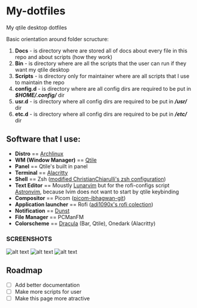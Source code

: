 # My-dotfiles
My qtile desktop dotfiles

Basic orientation around folder scructure: 
1. **Docs** - is directory where are stored all of docs about every file in this repo and about scripts (how they work)
2. **Bin** - is directory where are all the scripts that the user can run if they want my qtile desktop
3. **Scripts** - is directory only for maintainer where are all scripts that I use to maintain the repo 
4. **config.d** - is directory where are all config dirs are required to be put in ***$HOME/.config/*** dir 
5. **usr.d** - is directory where all config dirs are required to be put in ***/usr/*** dir
6. **etc.d** - is directory where all config dirs are required to be put in ***/etc/*** dir

## Software that I use:
* **Distro**               == [Archlinux](https://archlinux.org/)
* **WM (Window Manager)**  == [Qtile](https://qtile.org/)
* **Panel**                == Qtile's built in panel
* **Terminal**             == [Alacritty](https://alacritty.org/)
* **Shell**                == Zsh ([modified ChristianChiarulli's zsh configuration](https://github.com/ChristianChiarulli/Machfiles/tree/master/zsh))
* **Text Editor**          == Moustly [Lunarvim](https://lunarvim.org/) but for the rofi-configs script [Astronvim](https://astronvim.github.io/), because lvim does not want to start by qtile keybinding
* **Compositor**           == Picom ([picom-ibhagwan-git](https://github.com/ibhagwan/picom))
* **Application launcher** == Rofi ([adi1090x's rofi colection](https://github.com/adi1090x/rofi))
* **Notification**         == [Dunst](https://dunst-project.org/)
* **File Manager**         == PCManFM
* **Colorscheme**          == [Dracula](https://draculatheme.com) (Bar, Qtile), Onedark (Alacritty)

### SCREENSHOTS 
![alt text](https://github.com/coevoe/My-dotfiles/blob/main/Screenshots/Screenshot.png)
![alt text](https://github.com/coevoe/My-dotfiles/blob/main/Screenshots/Screenshot1.png)
![alt text](https://github.com/coevoe/My-dotfiles/blob/main/Screenshots/Screenshot2.png)

## Roadmap
- [ ] Add better documentation
- [ ] Make more scripts for user
- [ ] Make this page more atractive
